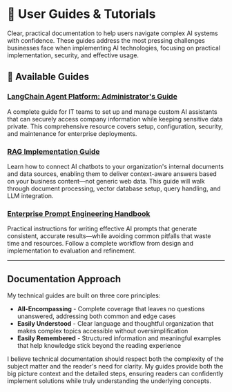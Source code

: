 # 🧭 User Guides & Tutorials

Clear, practical documentation to help users navigate complex AI systems with confidence. These guides address the most pressing challenges businesses face when implementing AI technologies, focusing on practical implementation, security, and effective usage.

## 📂 Available Guides

### **[LangChain Agent Platform: Administrator's Guide](https://github.com/CRollins6020/CRollins6020/blob/main/User-Guides/LangChain%20Agent%20Platform%20Admin%20Guide.md)**

A complete guide for IT teams to set up and manage custom AI assistants that can securely access company information while keeping sensitive data private. This comprehensive resource covers setup, configuration, security, and maintenance for enterprise deployments.

### **[RAG Implementation Guide](https://github.com/CRollins6020/CRollins6020/blob/main/User-Guides/rag-implementation-guide.md)**

Learn how to connect AI chatbots to your organization's internal documents and data sources, enabling them to deliver context-aware answers based on your business content—not generic web data. This guide will walk through document processing, vector database setup, query handling, and LLM integration.

### **[Enterprise Prompt Engineering Handbook](https://github.com/CRollins6020/CRollins6020/blob/main/User-Guides/Enterprise%20Prompt%20Engineering%20Handbook.md)**

Practical instructions for writing effective AI prompts that generate consistent, accurate results—while avoiding common pitfalls that waste time and resources. Follow a complete workflow from design and implementation to evaluation and refinement.

---

## Documentation Approach

My technical guides are built on three core principles:

- **All-Encompassing** - Complete coverage that leaves no questions unanswered, addressing both common and edge cases
- **Easily Understood** - Clear language and thoughtful organization that makes complex topics accessible without oversimplification
- **Easily Remembered** - Structured information and meaningful examples that help knowledge stick beyond the reading experience

I believe technical documentation should respect both the complexity of the subject matter and the reader's need for clarity. My guides provide both the big picture context and the detailed steps, ensuring readers can confidently implement solutions while truly understanding the underlying concepts.